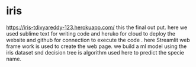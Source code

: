 # iris
https://iris-tdivyareddy-123.herokuapp.com/
this the final out put.
here we used sublime text for writing code and heruko  for cloud to deploy the website and github for connection to execute the code .
here Streamlit web frame work is used to create the web page.
we build a ml model using the iris dataset snd decision tree is algorithm used here to predict the specie name.
